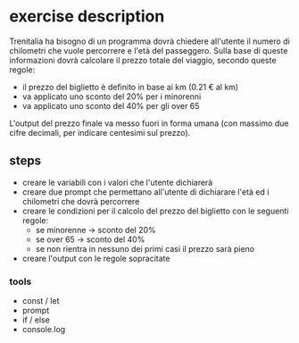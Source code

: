 # exercise description

Trenitalia ha bisogno di un programma dovrà chiedere all'utente il numero di chilometri che vuole percorrere e l'età del passeggero.
Sulla base di queste informazioni dovrà calcolare il prezzo totale del viaggio, secondo queste regole:

- il prezzo del biglietto è definito in base ai km (0.21 € al km)
- va applicato uno sconto del 20% per i minorenni
- va applicato uno sconto del 40% per gli over 65 

L'output del prezzo finale va messo fuori in forma umana (con massimo due cifre decimali, per indicare centesimi sul prezzo).


## steps

- creare le variabili con i valori che l'utente dichiarerà
- creare due prompt che permettano all'utente di dichiarare l'età ed i chilometri che dovrà percorrere
- creare le condizioni per il calcolo del prezzo del biglietto con le seguenti regole:
  - se minorenne -> sconto del 20%
  - se over 65 -> sconto del 40%
  - se non rientra in nessuno dei primi casi il prezzo sarà pieno
- creare l'output con le regole sopracitate  

### tools

- const / let
- prompt
- if / else
- console.log